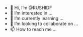 - 👋 Hi, I’m @RUSHIDF
- 👀 I’m interested in ...
- 🌱 I’m currently learning ...
- 💞️ I’m looking to collaborate on ...
- 📫 How to reach me ...

<!---
RUSHIDF/RUSHIDF is a ✨ special ✨ repository because its `README.md` (this file) appears on your GitHub profile.
You can click the Preview link to take a look at your changes.
--->
